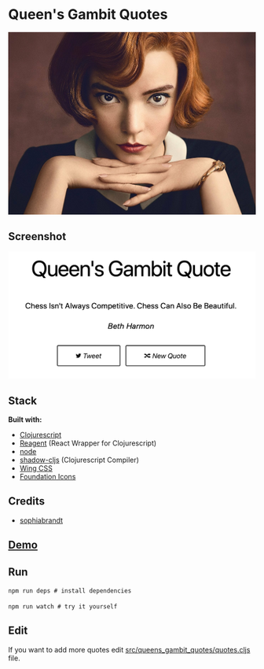 # Queen's Gambit Quotes

![The Queen's Gambit](resources/the-queens-gambit.jpg)

## Screenshot

![Screenshot](resources/screenshot.png)

## Stack

**Built with:**

- [Clojurescript](https://clojurescript.org/)
- [Reagent](https://reagent-project.github.io/) (React Wrapper for Clojurescript)
- [node](https://nodejs.org/)
- [shadow-cljs](http://shadow-cljs.org/) (Clojurescript Compiler)
- [Wing CSS](https://kbrsh.github.io/wing/)
- [Foundation Icons](https://zurb.com/playground/foundation-icon-fonts-3)

## Credits

- [sophiabrandt](https://github.com/sophiabrandt/breaking-bad-quotes)

## [Demo](http://demo.stindrago.com/the-queens-gambit)

## Run

``` shell
npm run deps # install dependencies

npm run watch # try it yourself
```

## Edit

If you want to add more quotes edit [src/queens_gambit_quotes/quotes.cljs](src/queens_gambit_quotes/quotes.cljs) file.
